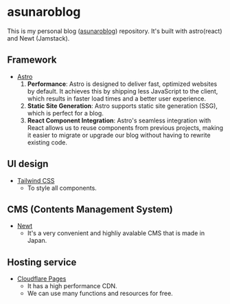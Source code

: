 # asunaroblog

This is my personal blog ([asunaroblog](https://asunaroblog.net/)) repository. It's built with astro(react) and Newt (Jamstack).

## Framework
- [Astro](https://astro.build/)
  1. **Performance**: Astro is designed to deliver fast, optimized websites by default. It achieves this by shipping less JavaScript to the client, which results in faster load times and a better user experience.
  2. **Static Site Generation**: Astro supports static site generation (SSG), which is perfect for a blog.
  3. **React Component Integration**: Astro's seamless integration with React allows us to reuse components from previous projects, making it easier to migrate or upgrade our blog without having to rewrite existing code.

## UI design

- [Tailwind CSS](https://tailwindcss.com/)
  - To style all components.

## CMS (Contents Management System)

- [Newt](https://www.newt.so/)
  - It's a very convenient and highliy avalable CMS that is made in Japan.

## Hosting service

- [Cloudflare Pages](https://pages.cloudflare.com/)
  - It has a high performance CDN.
  - We can use many functions and resources for free.
